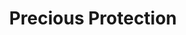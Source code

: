 ---
layout: riddle
title: Precious Protection
sha256: 742ac6bf5a66665be56c4188ffe4079a60c7244e11794f44ad4e5d43b1ae3339
image: normal_74a270d12bac8589.png
creator: Kis-Tóth Dávid
year: 2015
---